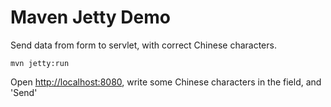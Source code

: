 Maven Jetty Demo
=================

Send data from form to servlet, with correct Chinese characters.

```
mvn jetty:run
```

Open <http://localhost:8080>, write some Chinese characters in the field, and 'Send'

